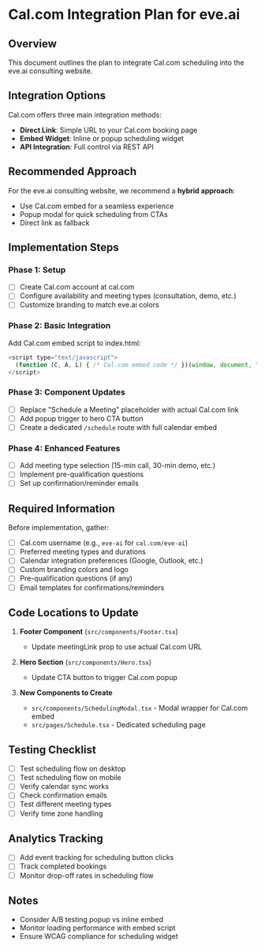 # Cal.com Integration Plan for eve.ai

## Overview
This document outlines the plan to integrate Cal.com scheduling into the eve.ai consulting website.

## Integration Options
Cal.com offers three main integration methods:
- **Direct Link**: Simple URL to your Cal.com booking page
- **Embed Widget**: Inline or popup scheduling widget
- **API Integration**: Full control via REST API

## Recommended Approach
For the eve.ai consulting website, we recommend a **hybrid approach**:
- Use Cal.com embed for a seamless experience
- Popup modal for quick scheduling from CTAs
- Direct link as fallback

## Implementation Steps

### Phase 1: Setup
- [ ] Create Cal.com account at cal.com
- [ ] Configure availability and meeting types (consultation, demo, etc.)
- [ ] Customize branding to match eve.ai colors

### Phase 2: Basic Integration
Add Cal.com embed script to index.html:
```javascript
<script type="text/javascript">
  (function (C, A, L) { /* Cal.com embed code */ })(window, document, "script");
</script>
```

### Phase 3: Component Updates
- [ ] Replace "Schedule a Meeting" placeholder with actual Cal.com link
- [ ] Add popup trigger to hero CTA button
- [ ] Create a dedicated `/schedule` route with full calendar embed

### Phase 4: Enhanced Features
- [ ] Add meeting type selection (15-min call, 30-min demo, etc.)
- [ ] Implement pre-qualification questions
- [ ] Set up confirmation/reminder emails

## Required Information
Before implementation, gather:
- [ ] Cal.com username (e.g., `eve-ai` for `cal.com/eve-ai`)
- [ ] Preferred meeting types and durations
- [ ] Calendar integration preferences (Google, Outlook, etc.)
- [ ] Custom branding colors and logo
- [ ] Pre-qualification questions (if any)
- [ ] Email templates for confirmations/reminders

## Code Locations to Update
1. **Footer Component** (`src/components/Footer.tsx`)
   - Update meetingLink prop to use actual Cal.com URL

2. **Hero Section** (`src/components/Hero.tsx`)
   - Update CTA button to trigger Cal.com popup

3. **New Components to Create**
   - `src/components/SchedulingModal.tsx` - Modal wrapper for Cal.com embed
   - `src/pages/Schedule.tsx` - Dedicated scheduling page

## Testing Checklist
- [ ] Test scheduling flow on desktop
- [ ] Test scheduling flow on mobile
- [ ] Verify calendar sync works
- [ ] Check confirmation emails
- [ ] Test different meeting types
- [ ] Verify time zone handling

## Analytics Tracking
- [ ] Add event tracking for scheduling button clicks
- [ ] Track completed bookings
- [ ] Monitor drop-off rates in scheduling flow

## Notes
- Consider A/B testing popup vs inline embed
- Monitor loading performance with embed script
- Ensure WCAG compliance for scheduling widget